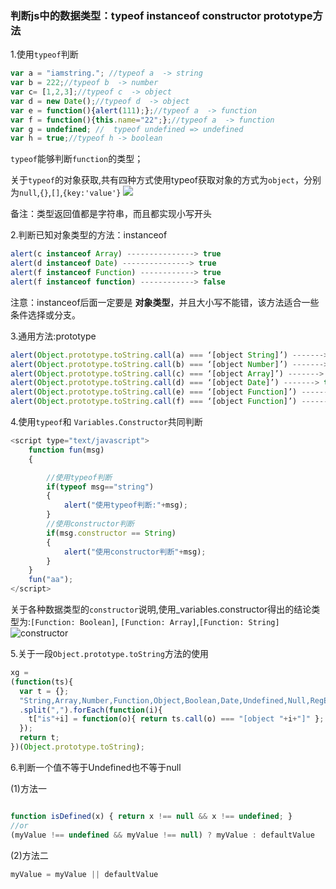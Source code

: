 ### 判断js中的数据类型：typeof instanceof constructor prototype方法

1.使用`typeof`判断

```js
var a = "iamstring."; //typeof a  -> string
var b = 222;//typeof b  -> number
var c= [1,2,3];//typeof c  -> object
var d = new Date();//typeof d  -> object
var e = function(){alert(111);};//typeof a  -> function
var f = function(){this.name="22";};//typeof a  -> function
var g = undefined; //  typeof undefined => undefined
var h = true;//typeof h -> boolean  
```
`typeof`能够判断`function`的类型；

关于`typeof`的对象获取,共有四种方式使用typeof获取对象的方式为`object`，分别为`null`,`{}`,`[]`,`{key:'value'}`
![](http://7xt3gq.com1.z0.glb.clouddn.com/BE7E3B44-D65A-4A68-A8BD-BD16620CAB85.png)

备注：类型返回值都是字符串，而且都实现小写开头

2.判断已知对象类型的方法：instanceof

```js
alert(c instanceof Array) ---------------> true
alert(d instanceof Date) ---------------> true
alert(f instanceof Function) ------------> true
alert(f instanceof function) ------------> false
```
注意：instanceof后面一定要是 **对象类型**，并且大小写不能错，该方法适合一些条件选择或分支。

3.通用方法:prototype
```js
alert(Object.prototype.toString.call(a) === ‘[object String]’) -------> true;
alert(Object.prototype.toString.call(b) === ‘[object Number]’) -------> true;
alert(Object.prototype.toString.call(c) === ‘[object Array]’) -------> true;
alert(Object.prototype.toString.call(d) === ‘[object Date]’) -------> true;
alert(Object.prototype.toString.call(e) === ‘[object Function]’) -------> true;
alert(Object.prototype.toString.call(f) === ‘[object Function]’) -------> true;

```

4.使用`typeof`和 `Variables.Constructor`共同判断
```js
<script type="text/javascript">
    function fun(msg)
    {

        //使用typeof判断
        if(typeof msg=="string")
        {
            alert("使用typeof判断:"+msg);
        }
        //使用constructor判断
        if(msg.constructor == String)
        {
            alert("使用constructor判断"+msg);
        }
    }
    fun("aa");
</script>
```

关于各种数据类型的`constructor`说明,使用_variables.constructor得出的结论类型为:`[Function: Boolean]`, `[Function: Array]`,`[Function: String]`
![constructor](http://7xt3gq.com1.z0.glb.clouddn.com/E9449A84-1A4B-4CC5-89B2-A231C6A79267.png)


5.关于一段`Object.prototype.toString`方法的使用
```js
xg =  
(function(ts){  
  var t = {};
  "String,Array,Number,Function,Object,Boolean,Date,Undefined,Null,RegExp"
  .split(",").forEach(function(i){
    t["is"+i] = function(o){ return ts.call(o) === "[object "+i+"]" };
  });
  return t;
})(Object.prototype.toString);
```

6.判断一个值不等于Undefined也不等于null

(1)方法一
```js

function isDefined(x) { return x !== null && x !== undefined; }
//or
(myValue !== undefined && myValue !== null) ? myValue : defaultValue

```
(2)方法二

```js
myValue = myValue || defaultValue
```
